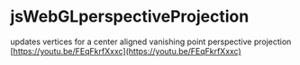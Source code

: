 # jsWebGLperspectiveProjection
updates vertices for a center aligned vanishing point perspective projection
[https://youtu.be/FEqFkrfXxxc](https://youtu.be/FEqFkrfXxxc)
